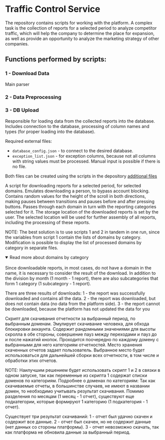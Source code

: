 # Traffic Control Service

The repository contains scripts for working with the platform. A complex task is the collection of reports for a selected period to analyze competitor traffic, which will help the company to determine the place for expansion, as well as provide an opportunity to analyze the marketing strategy of other companies. 

## Functions performed by scripts:

### 1 - Download Data

Main parser

### 2 - Data Preprocessing

### 3 - DB Upload

Responsible for loading data from the collected reports into the database. Includes connection to the database, processing of column names and types (for proper loading into the database).

Required external files: 
- <code>database_config.json</code> - to connect to the desired database.
- <code>exception_list.json</code> - for exception columns, because not all columns with string values must be processed. Manual input is possible if there is no file.

Both files can be created using the scripts in the depository [additional files](additional%20files/)


A script for downloading reports for a selected period, for selected domains. 
Emulates downloading a person, to bypass account blocking. Contains random values for the height of the scroll in both directions, making pauses between transitions and pauses before and after pressing buttons.
Passes through each domain in turn with the reporting categories selected for it. The storage location of the downloaded reports is set by the user. The selected location will be used for further assembly of all reports, including the processing of these reports.

NOTE: The best solution is to use scripts 1 and 2 in tandem in one run, since the variables from script 1 contain the lists of domains by category. Modification is possible to display the list of processed domains by category in separate files. 
<details open>
<summary>Read more about domains by category</summary>
<br>
Since downloadable reports, in most cases, do not have a domain in the name, it is necessary to consider the result of the download. In addition to the division by month (1 month - 1 report), there are also subcategories that form 1 category (1 subcategory - 1 report).
</details> 

There are three results of downloads: 
1 - the report was successfully downloaded and contains all the data.
2 - the report was downloaded, but does not contain data (no data from the platform side).
3 - the report cannot be downloaded, because the platform has not updated the data for you


Скрипт для скачивания отчетности за выбранный период, по выбранным доменам. 
Эмулирует скачивание человека, для обхода блокировки аккаунта. Содержит рандомными значениями для высоты скролла в обе стороны, совершение пауз между переходами и пауз до и после нажатий кнопок.
Проходится поочередно по каждому домену с выбранными для него категориям отчетностей. Место хранения скаченных отчетов задает пользователь. Выбранное место будет использоваться для дальнейшей сборки всех отчетности, в том числе и обработки этих отчетов.

NOTE: Наилучшим решением будет использовать скрипт 1 и 2 в связки в одном запуске, так как переменные из скрипта 1 содержат списки доменов по категориям. 
Подробнее о доменах по категориям: Так как скачиваемые отчеты, в большинстве случаев, не имеют в названии домен, то необходимо учитывать результат скачивания. Помимо разделения по месяцам (1 месяц - 1 отчет), существуют еще подкатегории, которые формируют 1 категорию (1 подкатегория - 1 отчет). 

Существует три результат скачиваний: 
1 - отчет был удачно скачен и содержит все данные.
2 - отчет был скачен, но не содержит данные (нет данных со стороны платформы).
3 - отчет невозможно скачать, так как платформа не обновила данные за выбранный период.
